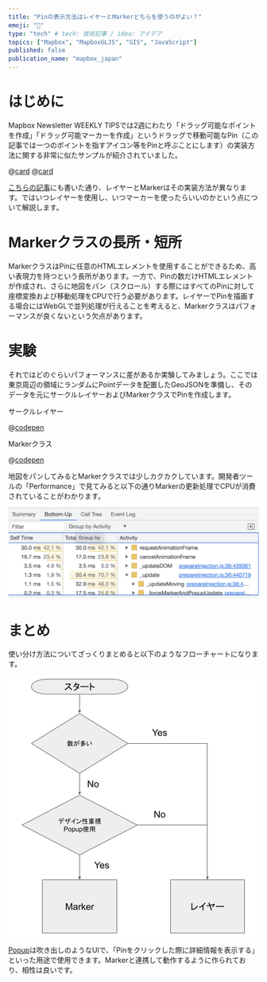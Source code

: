 ```yaml
---
title: "Pinの表示方法はレイヤーとMarkerどちらを使うのがよい？"
emoji: "👋"
type: "tech" # tech: 技術記事 / idea: アイデア
topics: ["Mapbox", "MapboxGLJS", "GIS", "JavaScript"]
published: false
publication_name: "mapbox_japan"
---
```


# はじめに
Mapbox Newsletter WEEKLY TIPSでは2週にわたり「ドラッグ可能なポイントを作成」「ドラッグ可能マーカーを作成」というドラッグで移動可能なPin（この記事では一つのポイントを指すアイコン等をPinと呼ぶことにします）の実装方法に関する非常に似たサンプルが紹介されていました。

@[card](https://docs.mapbox.com/mapbox-gl-js/example/drag-a-point/)
@[card](https://docs.mapbox.com/mapbox-gl-js/example/drag-a-marker/)

[こちらの記事](https://zenn.dev/mapbox_japan/articles/3d8ad255344ab3#marker%E3%81%AE%E5%AE%9F%E8%A3%85%E6%96%B9%E6%B3%95%E3%82%92%E7%9F%A5%E3%82%8B)にも書いた通り、レイヤーとMarkerはその実装方法が異なります。ではいつレイヤーを使用し、いつマーカーを使ったらいいのかという点について解説します。

# Markerクラスの長所・短所

MarkerクラスはPinに任意のHTMLエレメントを使用することができるため、高い表現力を持つという長所があります。一方で、Pinの数だけHTMLエレメントが作成され、さらに地図をパン（スクロール）する際にはすべてのPinに対して座標変換および移動処理をCPUで行う必要があります。レイヤーでPinを描画する場合にはWebGLで並列処理が行えることを考えると、Markerクラスはパフォーマンスが良くないという欠点があります。


# 実験

それではどのぐらいパフォーマンスに差があるか実験してみましょう。ここでは東京周辺の領域にランダムにPointデータを配置したGeoJSONを準備し、そのデータを元にサークルレイヤーおよびMarkerクラスでPinを作成します。

サークルレイヤー

@[codepen](https://codepen.io/OttyLab/pen/bGmQBrp)

Markerクラス

@[codepen](https://codepen.io/OttyLab/pen/BaqGQwj)

地図をパンしてみるとMarkerクラスでは少しカクカクしています。開発者ツールの「Performance」で見てみると以下の通りMarkerの更新処理でCPUが消費されていることがわかります。

![Performance](/images/articles/b05d528a9b27f6/performance.png)


# まとめ

使い分け方法についてざっくりまとめると以下のようなフローチャートになります。

![Flow chart](/images/articles/b05d528a9b27f6/flow_chart.png)

[Popup](https://docs.mapbox.com/mapbox-gl-js/api/markers/#popup)は吹き出しのようなUIで、「Pinをクリックした際に詳細情報を表示する」といった用途で使用できます。Markerと連携して動作するように作られており、相性は良いです。

